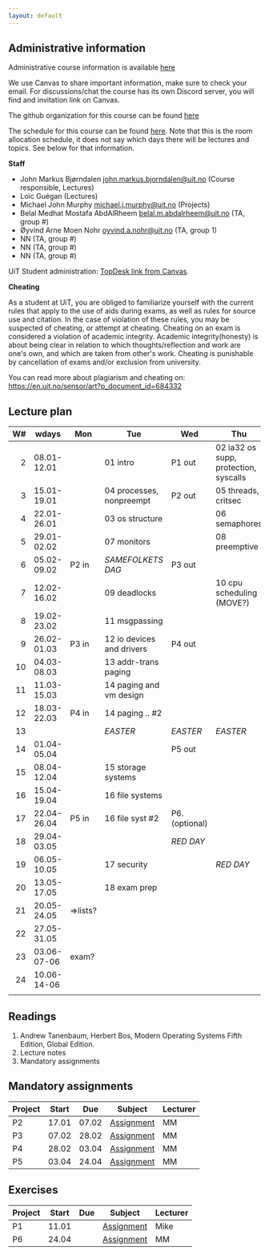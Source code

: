```yaml
---
layout: default
---
```


## Administrative information

Administrative course information is available [here](https://en.uit.no/utdanning/emner/emne?p_document_id=822456)

We use Canvas to share important information, make sure to check your email. 
For discussions/chat the course has its own Discord server, you will find and invitation link on Canvas.

The github organization for this course can be found [here](https://github.com/uit-inf-2201-s24)

The schedule for this course can be found [here](https://timeplan.uit.no/emne_timeplan.php?sem=24v&module[]=INF-2201-1#week-52). 
Note that this is the room allocation schedule, it does not say which days there will be lectures and topics. See below for that information.

**Staff**

* John Markus Bjørndalen <john.markus.bjorndalen@uit.no> (Course responsible, Lectures)
* Loïc Guégan (Lectures)
* Michael John Murphy <michael.j.murphy@uit.no> (Projects)
* Belal Medhat Mostafa AbdAlRheem <belal.m.abdalrheem@uit.no> (TA, group #)
* Øyvind Arne Moen Nohr <oyvind.a.nohr@uit.no> (TA, group 1)
* NN (TA, group #)
* NN (TA, group #)
* NN (TA, group #)

UiT Student administration: [TopDesk link from Canvas](https://uit.topdesk.net/tas/public/ssp/1550ac93-3cae-443d-a606-4ac1b2e5e6e1).

**Cheating**

As a student at UiT, you are obliged to familiarize yourself with the current rules that apply to the use of aids during exams, as well as rules for source use and citation. In the case of violation of these rules, you may be suspected of cheating, or attempt at cheating. Cheating on an exam is considered a violation of academic integrity. Academic integrity(honesty) is about being clear in relation to which thoughts/reflection and work are one's own, and which are taken from other's work. Cheating is punishable by cancellation of exams and/or exclusion from university.

You can read more about plagiarism and cheating on: https://en.uit.no/sensor/art?p_document_id=684332

## Lecture plan

| W# | wdays       | Mon      | Tue                       | Wed            | Thu                                   | Fr              |
|---:|-------------|----------|---------------------------|----------------|---------------------------------------|-----------------|
|  2 | 08.01-12.01 |          | 01 intro                  | P1 out         | 02 ia32 os supp, protection, syscalls |                 |
|  3 | 15.01-19.01 |          | 04 processes, nonpreempt  | P2 out         | 05 threads, critsec                   |                 |
|  4 | 22.01-26.01 |          | 03 os structure           |                | 06 semaphores                         |                 |
|  5 | 29.01-02.02 |          | 07 monitors               |                | 08 preemptive                         |                 |
|  6 | 05.02-09.02 | P2 in    | *SAMEFOLKETS DAG*         | P3 out         |                                       |                 |
|  7 | 12.02-16.02 |          | 09 deadlocks              |                | 10 cpu scheduling  (MOVE?)            |                 |
|  8 | 19.02-23.02 |          | 11 msgpassing             |                |                                       |                 |
|  9 | 26.02-01.03 | P3 in    | 12 io devices and drivers | P4 out         |                                       |                 |
| 10 | 04.03-08.03 |          | 13 addr-trans paging      |                |                                       |                 |
| 11 | 11.03-15.03 |          | 14 paging and vm design   |                |                                       |                 |
| 12 | 18.03-22.03 | P4 in    | 14 paging .. #2           |                |                                       |                 |
| 13 |             |          | *EASTER*                  | *EASTER*       | *EASTER*                              |                 |
| 14 | 01.04-05.04 |          |                           | P5 out         |                                       |                 |
| 15 | 08.04-12.04 |          | 15 storage systems        |                |                                       |                 |
| 16 | 15.04-19.04 |          | 16 file systems           |                |                                       |                 |
| 17 | 22.04-26.04 | P5 in    | 16 file syst #2           | P6. (optional) |                                       |                 |
| 18 | 29.04-03.05 |          |                           | *RED DAY*      |                                       |                 |
| 19 | 06.05-10.05 |          | 17 security               |                | *RED DAY*                             |                 |
| 20 | 13.05-17.05 |          | 18 exam prep              |                |                                       |                 |
| 21 | 20.05-24.05 | =>lists? |                           |                |                                       |                 |
| 22 | 27.05-31.05 |          |                           |                |                                       |                 |
| 23 | 03.06-07-06 | exam?    |                           |                |                                       |                 |
| 24 | 10.06-14-06 |          |                           |                |                                       | End of semester |
|    |             |          |                           |                |                                       |                 |

## Readings

1. Andrew Tanenbaum, Herbert Bos, Modern Operating Systems Fifth Edition, Global Edition.
2. Lecture notes
3. Mandatory assignments

## Mandatory assignments

| Project |	Start      | Due     | Subject | Lecturer |
|---------|-------|-------|-------------------|----------|
| P2      | 17.01 | 07.02 | [Assignment](URL) | MM       |
| P3      | 07.02 | 28.02 | [Assignment](URL) | MM       |
| P4      | 28.02 | 03.04 | [Assignment](URL) | MM       |
| P5      | 03.04 | 24.04 | [Assignment](URL) | MM       |

## Exercises

| Project | Start | Due  | Subject           | Lecturer |
|---------|-------|-----|-------------------|----------|
| P1      | 11.01 |     | [Assignment](URL) | Mike     |
| P6      | 24.04 |     | [Assignment](URL) | MM       |
